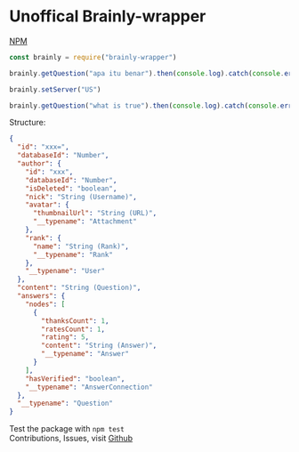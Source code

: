 # Unoffical Brainly-wrapper  
[NPM](https://www.npmjs.com/package/brainly-wrapper)

```js
const brainly = require("brainly-wrapper")

brainly.getQuestion("apa itu benar").then(console.log).catch(console.error)

brainly.setServer("US")

brainly.getQuestion("what is true").then(console.log).catch(console.error)
```  

Structure:  
```json
{
  "id": "xxx=",
  "databaseId": "Number",
  "author": {
    "id": "xxx",
    "databaseId": "Number",
    "isDeleted": "boolean",
    "nick": "String (Username)",
    "avatar": {
      "thumbnailUrl": "String (URL)",
      "__typename": "Attachment"
    },
    "rank": {
      "name": "String (Rank)",
      "__typename": "Rank"
    },
    "__typename": "User"
  },
  "content": "String (Question)",
  "answers": {
    "nodes": [
      {
        "thanksCount": 1,
        "ratesCount": 1,
        "rating": 5,
        "content": "String (Answer)",
        "__typename": "Answer"
      }
    ],
    "hasVerified": "boolean",
    "__typename": "AnswerConnection"
  },
  "__typename": "Question"
}
```  

Test the package with `npm test`   
Contributions, Issues, visit [Github](https://github.com/Fastering18/brainly-wrapper)
